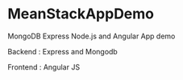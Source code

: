 # MeanStackAppDemo
MongoDB Express Node.js and Angular App demo

Backend : Express and Mongodb

Frontend : Angular JS
